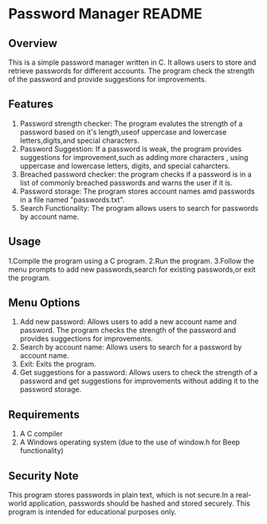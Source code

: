 # Password Manager README

## Overview

This is a simple password manager written in C. It allows users to store and retrieve passwords for different accounts. The program check the strength of the password and provide suggestions for improvements.

## Features

   1) Password strength checker: The program evalutes the strength of a password based on it's length,useof uppercase and lowercase letters,digits,and special characters.
   2) Password Suggestion: If a password is weak, the program provides suggestions for improvement,such as adding more characters , using uppercase and lowercase letters, digits, and special  caharcters.
   3) Breached password checker: the program checks if a password is in a list of commonly breached passwords and warns the user if it is.
   4) Password storage: The program stores account names amd passwords in a file named
   "passwords.txt".
   5) Search Functionality: The program allows users to search for passwords by account name.

   ## Usage  

   1.Compile the program using a C program.
   2.Run the program.
   3.Follow the menu prompts to add new passwords,search for existing passwords,or exit the program.

   ## Menu Options

   1) Add new password: Allows users to add a new account name and password. The program checks the strength of the password and provides suggections for improvements.
   2) Search by account name: Allows users to search for a password by account name.
   3) Exit: Exits the program.
   4) Get suggestions for a password: Allows users to check the strength of a password and get suggestions for improvements without adding it to the password storage.

   ## Requirements

   1) A C compiler
   2) A Windows operating system (due to the use of window.h for Beep functionality)

   ## Security Note

   This program stores passwords in plain text, which is not secure.In a real-world application, passwords should be hashed and stored securely. This program is intended for educational purposes only.
